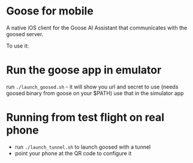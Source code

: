 # Goose for mobile

A native iOS client for the Goose AI Assistant that communicates with the goosed server.

To use it:

# Run the goose app in emulator

run `./launch_goosed.sh` - it will show you url and secret to use (needs goosed binary from goose on your $PATH)
use that in the simulator app

# Running from test flight on real phone

* run `./launch_tunnel.sh` to launch goosed with a tunnel
* point your phone at the QR code to configure it
